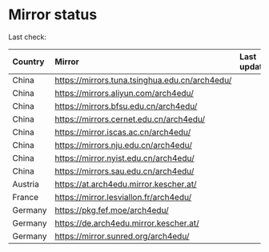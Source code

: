 <script src="./time.js"></script>
# Mirror status
Last check: <script type="text/javascript">localize(1714947499.2018063);</script>

|Country|Mirror|Last update|
|:------|:-----|:----------|
|China|https://mirrors.tuna.tsinghua.edu.cn/arch4edu/|<script type="text/javascript">localize(1714890696);</script>|
|China|https://mirrors.aliyun.com/arch4edu/|<script type="text/javascript">localize(1714890696);</script>|
|China|https://mirrors.bfsu.edu.cn/arch4edu/|<script type="text/javascript">localize(1714890696);</script>|
|China|https://mirrors.cernet.edu.cn/arch4edu/|<script type="text/javascript">localize(1714890696);</script>|
|China|https://mirror.iscas.ac.cn/arch4edu/|<script type="text/javascript">localize(1714890696);</script>|
|China|https://mirrors.nju.edu.cn/arch4edu/|<script type="text/javascript">localize(1714847501);</script>|
|China|https://mirror.nyist.edu.cn/arch4edu/|<script type="text/javascript">localize(1714890696);</script>|
|China|https://mirrors.sau.edu.cn/arch4edu/|<script type="text/javascript">localize(1714890696);</script>|
|Austria|https://at.arch4edu.mirror.kescher.at/|<script type="text/javascript">localize(1714890696);</script>|
|France|https://mirror.lesviallon.fr/arch4edu/|<script type="text/javascript">localize(1714890696);</script>|
|Germany|https://pkg.fef.moe/arch4edu/|<script type="text/javascript">localize(1714890696);</script>|
|Germany|https://de.arch4edu.mirror.kescher.at/|<script type="text/javascript">localize(1714890696);</script>|
|Germany|https://mirror.sunred.org/arch4edu/|<script type="text/javascript">localize(1714890696);</script>|

<script src="./tablefilter/tablefilter.js"></script>
<script src="./table.js"></script>